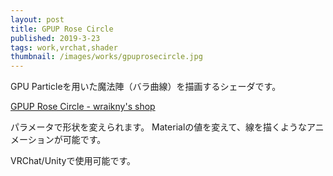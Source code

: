 ```yaml
---
layout: post
title: GPUP Rose Circle 
published: 2019-3-23
tags: work,vrchat,shader
thumbnail: /images/works/gpuprosecircle.jpg
---
```


GPU Particleを用いた魔法陣（バラ曲線）を描画するシェーダです。

[GPUP Rose Circle - wraikny's shop](https://wraikny.booth.pm/items/1282470)


<!--more-->

パラメータで形状を変えられます。 
Materialの値を変えて、線を描くようなアニメーションが可能です。

VRChat/Unityで使用可能です。
